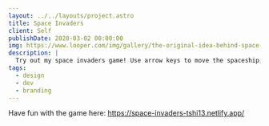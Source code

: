 ```yaml
---
layout: ../../layouts/project.astro
title: Space Invaders
client: Self
publishDate: 2020-03-02 00:00:00
img: https://www.looper.com/img/gallery/the-original-idea-behind-space-invaders-that-could-have-changed-gaming-forever/intro-1608754172.jpg
description: |
  Try out my space invaders game! Use arrow keys to move the spaceship, press space bar to launch missiles!
tags:
  - design
  - dev
  - branding
---
```


Have fun with the game here:
https://space-invaders-tshi13.netlify.app/

